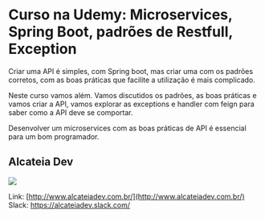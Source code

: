 # Curso na Udemy: Microservices, Spring Boot, padrões de Restfull, Exception

Criar uma API é simples, com Spring boot, mas criar uma com os padrões corretos, com as boas práticas que facilite a utilização é mais complicado.

Neste curso vamos além. Vamos discutidos os padrões, as boas práticas e vamos criar a API, vamos explorar as exceptions e handler com feign para saber como a API deve se comportar.

Desenvolver um microservices com as boas práticas de API é essencial para um bom programador.

## Alcateia Dev

<img src="Transparente.png>">

Link: [http://www.alcateiadev.com.br/](http://www.alcateiadev.com.br/)
Slack: https://alcateiadev.slack.com/
